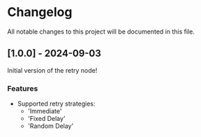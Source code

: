 # Changelog

All notable changes to this project will be documented in this file.

## [1.0.0] - 2024-09-03

Initial version of the retry node!

### Features
- Supported retry strategies:
  - 'Immediate'
  - 'Fixed Delay'
  - 'Random Delay'
